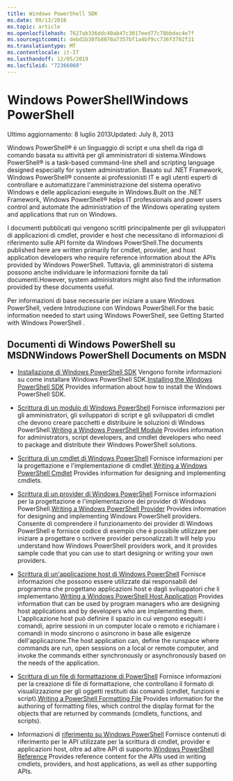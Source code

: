 ```yaml
---
title: Windows PowerShell SDK
ms.date: 09/13/2016
ms.topic: article
ms.openlocfilehash: 7627ab336ddc40ab47c3017eed77c78bbdac4e7f
ms.sourcegitcommit: debd2b38fb8070a7357bf1a4bf9cc736f3702f31
ms.translationtype: MT
ms.contentlocale: it-IT
ms.lasthandoff: 12/05/2019
ms.locfileid: "72366060"
---
```

# <a name="windows-powershell"></a><span data-ttu-id="44805-102">Windows PowerShell</span><span class="sxs-lookup"><span data-stu-id="44805-102">Windows PowerShell</span></span>

<span data-ttu-id="44805-103">Ultimo aggiornamento: 8 luglio 2013</span><span class="sxs-lookup"><span data-stu-id="44805-103">Updated: July 8, 2013</span></span>

<span data-ttu-id="44805-104">Windows PowerShell® è un linguaggio di script e una shell da riga di comando basata su attività per gli amministratori di sistema.</span><span class="sxs-lookup"><span data-stu-id="44805-104">Windows PowerShell® is a task-based command-line shell and scripting language designed especially for system administration.</span></span> <span data-ttu-id="44805-105">Basato sul .NET Framework, Windows PowerShell® consente ai professionisti IT e agli utenti esperti di controllare e automatizzare l'amministrazione del sistema operativo Windows e delle applicazioni eseguite in Windows.</span><span class="sxs-lookup"><span data-stu-id="44805-105">Built on the .NET Framework, Windows PowerShell® helps IT professionals and power users control and automate the administration of the Windows operating system and applications that run on Windows.</span></span>

<span data-ttu-id="44805-106">I documenti pubblicati qui vengono scritti principalmente per gli sviluppatori di applicazioni di cmdlet, provider e host che necessitano di informazioni di riferimento sulle API fornite da Windows PowerShell.</span><span class="sxs-lookup"><span data-stu-id="44805-106">The documents published here are written primarily for cmdlet, provider, and host application developers who require reference information about the APIs provided by Windows PowerShell.</span></span>
<span data-ttu-id="44805-107">Tuttavia, gli amministratori di sistema possono anche individuare le informazioni fornite da tali documenti.</span><span class="sxs-lookup"><span data-stu-id="44805-107">However, system administrators might also find the information provided by these documents useful.</span></span>

<span data-ttu-id="44805-108">Per informazioni di base necessarie per iniziare a usare Windows PowerShell, vedere Introduzione con Windows PowerShell.</span><span class="sxs-lookup"><span data-stu-id="44805-108">For the basic information needed to start using Windows PowerShell, see Getting Started with Windows PowerShell .</span></span>

## <a name="windows-powershell-documents-on-msdn"></a><span data-ttu-id="44805-109">Documenti di Windows PowerShell su MSDN</span><span class="sxs-lookup"><span data-stu-id="44805-109">Windows PowerShell Documents on MSDN</span></span>

- <span data-ttu-id="44805-110">[Installazione di Windows PowerShell SDK](./installing-the-windows-powershell-sdk.md) Vengono fornite informazioni su come installare Windows PowerShell SDK.</span><span class="sxs-lookup"><span data-stu-id="44805-110">[Installing the Windows PowerShell SDK](./installing-the-windows-powershell-sdk.md) Provides information about how to install the Windows PowerShell SDK.</span></span>

- <span data-ttu-id="44805-111">[Scrittura di un modulo di Windows PowerShell](./module/writing-a-windows-powershell-module.md) Fornisce informazioni per gli amministratori, gli sviluppatori di script e gli sviluppatori di cmdlet che devono creare pacchetti e distribuire le soluzioni di Windows PowerShell.</span><span class="sxs-lookup"><span data-stu-id="44805-111">[Writing a Windows PowerShell Module](./module/writing-a-windows-powershell-module.md) Provides information for administrators, script developers, and cmdlet developers who need to package and distribute their Windows PowerShell solutions.</span></span>

- <span data-ttu-id="44805-112">[Scrittura di un cmdlet di Windows PowerShell](./cmdlet/writing-a-windows-powershell-cmdlet.md) Fornisce informazioni per la progettazione e l'implementazione di cmdlet.</span><span class="sxs-lookup"><span data-stu-id="44805-112">[Writing a Windows PowerShell Cmdlet](./cmdlet/writing-a-windows-powershell-cmdlet.md) Provides information for designing and implementing cmdlets.</span></span>

- <span data-ttu-id="44805-113">[Scrittura di un provider di Windows PowerShell](./provider/writing-a-windows-powershell-provider.md) Fornisce informazioni per la progettazione e l'implementazione dei provider di Windows PowerShell.</span><span class="sxs-lookup"><span data-stu-id="44805-113">[Writing a Windows PowerShell Provider](./provider/writing-a-windows-powershell-provider.md) Provides information for designing and implementing Windows PowerShell providers.</span></span> <span data-ttu-id="44805-114">Consente di comprendere il funzionamento dei provider di Windows PowerShell e fornisce codice di esempio che è possibile utilizzare per iniziare a progettare o scrivere provider personalizzati.</span><span class="sxs-lookup"><span data-stu-id="44805-114">It will help you understand how Windows PowerShell providers work, and it provides sample code that you can use to start designing or writing your own providers.</span></span>

- <span data-ttu-id="44805-115">[Scrittura di un'applicazione host di Windows PowerShell](./hosting/writing-a-windows-powershell-host-application.md) Fornisce informazioni che possono essere utilizzate dai responsabili del programma che progettano applicazioni host e dagli sviluppatori che li implementano.</span><span class="sxs-lookup"><span data-stu-id="44805-115">[Writing a Windows PowerShell Host Application](./hosting/writing-a-windows-powershell-host-application.md) Provides information that can be used by program managers who are designing host applications and by developers who are implementing them.</span></span> <span data-ttu-id="44805-116">L'applicazione host può definire il spazio in cui vengono eseguiti i comandi, aprire sessioni in un computer locale o remoto e richiamare i comandi in modo sincrono o asincrono in base alle esigenze dell'applicazione.</span><span class="sxs-lookup"><span data-stu-id="44805-116">The host application can, define the runspace where commands are run, open sessions on a local or remote computer, and invoke the commands either synchronously or asynchronously based on the needs of the application.</span></span>

- <span data-ttu-id="44805-117">[Scrittura di un file di formattazione di PowerShell](./format/writing-a-powershell-formatting-file.md) Fornisce informazioni per la creazione di file di formattazione, che controllano il formato di visualizzazione per gli oggetti restituiti dai comandi (cmdlet, funzioni e script).</span><span class="sxs-lookup"><span data-stu-id="44805-117">[Writing a PowerShell Formatting File](./format/writing-a-powershell-formatting-file.md) Provides information for the authoring of formatting files, which control the display format for the objects that are returned by commands (cmdlets, functions, and scripts).</span></span>

- <span data-ttu-id="44805-118">Informazioni di [riferimento su Windows PowerShell](./windows-powershell-reference.md) Fornisce contenuti di riferimento per le API utilizzate per la scrittura di cmdlet, provider e applicazioni host, oltre ad altre API di supporto.</span><span class="sxs-lookup"><span data-stu-id="44805-118">[Windows PowerShell Reference](./windows-powershell-reference.md) Provides reference content for the APIs used in writing cmdlets, providers, and host applications, as well as other supporting APIs.</span></span>
